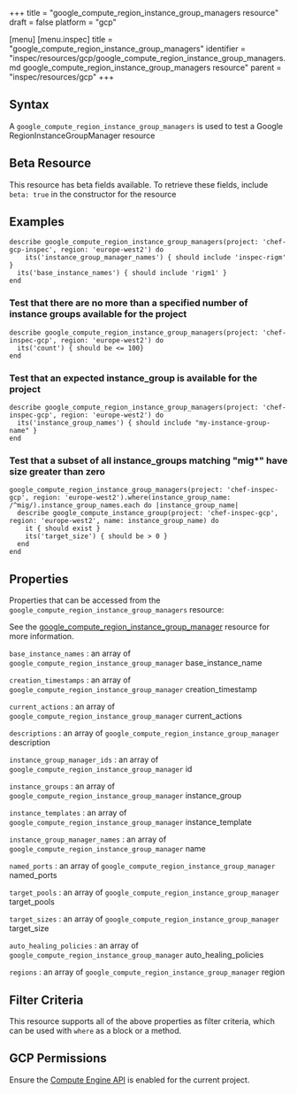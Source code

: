 +++
title = "google_compute_region_instance_group_managers resource"
draft = false
platform = "gcp"

[menu]
  [menu.inspec]
    title = "google_compute_region_instance_group_managers"
    identifier = "inspec/resources/gcp/google_compute_region_instance_group_managers.md google_compute_region_instance_group_managers resource"
    parent = "inspec/resources/gcp"
+++

## Syntax

A `google_compute_region_instance_group_managers` is used to test a Google RegionInstanceGroupManager resource

## Beta Resource

This resource has beta fields available. To retrieve these fields, include `beta: true` in the constructor for the resource

## Examples

```
describe google_compute_region_instance_group_managers(project: 'chef-gcp-inspec', region: 'europe-west2') do
	its('instance_group_manager_names') { should include 'inspec-rigm' }
  its('base_instance_names') { should include 'rigm1' }
end
```

### Test that there are no more than a specified number of instance groups available for the project

    describe google_compute_region_instance_group_managers(project: 'chef-inspec-gcp', region: 'europe-west2') do
      its('count') { should be <= 100}
    end

### Test that an expected instance_group is available for the project

    describe google_compute_region_instance_group_managers(project: 'chef-inspec-gcp', region: 'europe-west2') do
      its('instance_group_names') { should include "my-instance-group-name" }
    end

### Test that a subset of all instance_groups matching "mig\*" have size greater than zero

    google_compute_region_instance_group_managers(project: 'chef-inspec-gcp', region: 'europe-west2').where(instance_group_name: /^mig/).instance_group_names.each do |instance_group_name|
      describe google_compute_instance_group(project: 'chef-inspec-gcp', region: 'europe-west2', name: instance_group_name) do
        it { should exist }
        its('target_size') { should be > 0 }
      end
    end

## Properties

Properties that can be accessed from the `google_compute_region_instance_group_managers` resource:

See the [google_compute_region_instance_group_manager](/inspec/resources/google_compute_region_instance_group_manager/#properties) resource for more information.

`base_instance_names`
: an array of `google_compute_region_instance_group_manager` base_instance_name

`creation_timestamps`
: an array of `google_compute_region_instance_group_manager` creation_timestamp

`current_actions`
: an array of `google_compute_region_instance_group_manager` current_actions

`descriptions`
: an array of `google_compute_region_instance_group_manager` description

`instance_group_manager_ids`
: an array of `google_compute_region_instance_group_manager` id

`instance_groups`
: an array of `google_compute_region_instance_group_manager` instance_group

`instance_templates`
: an array of `google_compute_region_instance_group_manager` instance_template

`instance_group_manager_names`
: an array of `google_compute_region_instance_group_manager` name

`named_ports`
: an array of `google_compute_region_instance_group_manager` named_ports

`target_pools`
: an array of `google_compute_region_instance_group_manager` target_pools

`target_sizes`
: an array of `google_compute_region_instance_group_manager` target_size

`auto_healing_policies`
: an array of `google_compute_region_instance_group_manager` auto_healing_policies

`regions`
: an array of `google_compute_region_instance_group_manager` region

## Filter Criteria

This resource supports all of the above properties as filter criteria, which can be used
with `where` as a block or a method.

## GCP Permissions

Ensure the [Compute Engine API](https://console.cloud.google.com/apis/library/compute.googleapis.com/) is enabled for the current project.
